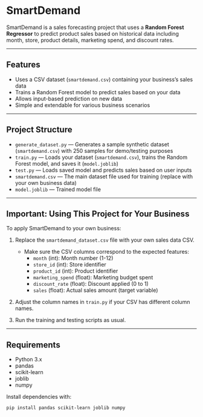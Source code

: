 # SmartDemand

SmartDemand is a sales forecasting project that uses a **Random Forest Regressor** to predict product sales based on historical data including month, store, product details, marketing spend, and discount rates.

---

## Features

- Uses a CSV dataset (`smartdemand.csv`) containing your business’s sales data
- Trains a Random Forest model to predict sales based on your data
- Allows input-based prediction on new data
- Simple and extendable for various business scenarios

---

## Project Structure

- `generate_dataset.py` — Generates a sample synthetic dataset (`smartdemand.csv`) with 250 samples for demo/testing purposes
- `train.py` — Loads your dataset (`smartdemand.csv`), trains the Random Forest model, and saves it (`model.joblib`)
- `test.py` — Loads saved model and predicts sales based on user inputs
- `smartdemand.csv` — The main dataset file used for training (replace with your own business data)
- `model.joblib` — Trained model file

---

## Important: Using This Project for Your Business

To apply SmartDemand to your own business:

1. Replace the `smartdemand_dataset.csv` file with your own sales data CSV.  
   - Make sure the CSV columns correspond to the expected features:
     - `month` (int): Month number (1-12)  
     - `store_id` (int): Store identifier  
     - `product_id` (int): Product identifier  
     - `marketing_spend` (float): Marketing budget spent  
     - `discount_rate` (float): Discount applied (0 to 1)  
     - `sales` (float): Actual sales amount (target variable)

2. Adjust the column names in `train.py` if your CSV has different column names.

3. Run the training and testing scripts as usual.

---

## Requirements

- Python 3.x
- pandas
- scikit-learn
- joblib
- numpy

Install dependencies with:

```bash
pip install pandas scikit-learn joblib numpy
